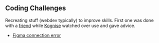 ## Coding Challenges

Recreating stuff (webdev typically) to improve skills. First one was done with a [friend](https://github.com/sophia-pung) while [Kognise](https://github.com/kognise) watched over use and gave advice.

- [Figma connection error](https://ulissemini.github.io/coding-challenges/figma-conn-error.html)
